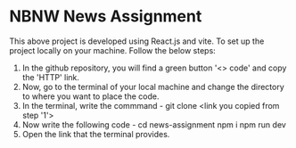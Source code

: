 # NBNW News Assignment

This above project is developed using React.js and vite.
To set up the project locally on your machine. Follow the below steps:
1. In the github repository, you will find a green button '<> code' and copy the 'HTTP' link.
2. Now, go to the terminal of your local machine and change the directory to where you want to place the code.
3. In the terminal, write the commmand - git clone <link you copied from step '1'>
4. Now write the following code -
   cd news-assignment
   npm i
   npm run dev
5. Open the link that the terminal provides.

